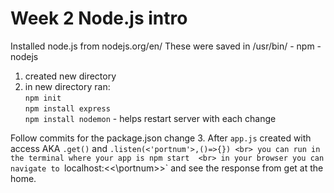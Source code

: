 # Week 2 Node.js intro

Installed node.js from nodejs.org/en/
These were saved in /usr/bin/
    - npm
    - nodejs
1. created new directory
2. in new directory ran:
    <br>`npm init`
    <br>`npm install express`
    <br>`npm install nodemon` - helps restart server with each change

Follow commits for the package.json change
3. After `app.js` created with access AKA `.get()` and `.listen(<'portnum'>,()=>{})
<br> you can run in the terminal where your app is npm start 
<br> in your browser you can navigate to `localhost:<<\portnum>>` and see the response from get at the home. 